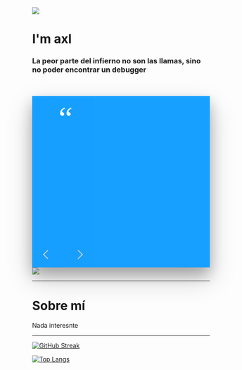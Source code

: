 <style>
    .center{
        align-self: center;
    }
*,:after,:before{box-sizing:border-box}
.pull-left{float:left}
.pull-right{float:right}
.clearfix:after,.clearfix:before{content:'';display:table}
.clearfix:after{clear:both;display:block}

.author-quote-wrap .author-quote,
.author-quote-wrap .author-photo:before{
	top:0;
	left:0;
	right:0;
	bottom:0;
	position:absolute;
}

.author-quote-wrap{
	color:#fff;
	width:100%;
	overflow:hidden;
	max-width:560px;
	min-height:390px;
	margin:50px auto 0;
	background:#17a0ff;
	position:relative;
	box-shadow:0 16px 28px 0 rgba(0,0,0,.22),0 25px 55px 0 rgba(0,0,0,.21);
}
.author-quote-wrap .author-quote{
	display:none;
}
.author-quote-wrap .toggle-quote{
	display:none;
}
.author-quote-wrap .toggle-quote:checked + .author-quote{
	display:block;
}
.author-quote-wrap .author-quote a{
	color:inherit;
	text-decoration:none;
}
.author-quote-wrap .author-photo,
.author-quote-wrap .quote-content{
	height:100%;
	position:relative;
}
.author-quote-wrap .author-photo{
	width:140px;
	background-size:cover;
	background-position:center;
	background-repeat:no-repeat;
	quotes:'\201C''\201D''\2018''\2019';
}
.author-quote-wrap .author-photo.photo-a{
	background-image:url(https://raw.githubusercontent.com/khadkamhn/day-007-author-quote/master/img/author-1.jpg);
}
.author-quote-wrap .author-photo.photo-b{
	background-image:url(https://raw.githubusercontent.com/khadkamhn/day-007-author-quote/master/img/author-2.jpg);
}
.author-quote-wrap .author-photo.photo-c{
	background-image:url(https://raw.githubusercontent.com/khadkamhn/day-007-author-quote/master/img/author-3.jpg);
}
.author-quote-wrap .author-photo.photo-d{
	background-image:url(https://raw.githubusercontent.com/khadkamhn/day-007-author-quote/master/img/author-4.jpg);
}
.author-quote-wrap .author-photo.photo-e{
	background-image:url(https://raw.githubusercontent.com/khadkamhn/day-007-author-quote/master/img/author-5.jpg);
}
.author-quote-wrap .author-photo:before{
	content:'';
	background:rgba(22,160,255,.5);
}
.author-quote-wrap .author-photo:after{
	top:15px;
	left:60px;
	font-size:72px;
	line-height:72px;
	position:absolute;
	font-family:serif;
	content:open-quote;
}
.author-quote-wrap .author-photo .navigate{
	left:15px;
	z-index:10;
	right:15px;
	bottom:15px;
	position:absolute;
	text-align:center;
}
.author-quote-wrap .author-photo .navigate .label{
	width:15px;
	height:30px;
	cursor:pointer;
	position:relative;
	display:inline-block;
}
.author-quote-wrap .author-photo .navigate .label.left{
	left:-30px;
}
.author-quote-wrap .author-photo .navigate .label.right{
	right:-30px;
}
.author-quote-wrap .author-photo .navigate .label.disabled{
	cursor:not-allowed;
}
.author-quote-wrap .author-photo .navigate .label:before,
.author-quote-wrap .author-photo .navigate .label:after{
	content:'';
	height:2px;
	width:15px;
	background:#ccc;
	position:absolute;
}
.author-quote-wrap .author-photo .navigate .label:before{
	top:62%;
}
.author-quote-wrap .author-photo .navigate .label:after{
	bottom:62%;
}
.author-quote-wrap .author-photo .navigate .label.left:before,
.author-quote-wrap .author-photo .navigate .label.right:after{
	transform:rotate(45deg);
}
.author-quote-wrap .author-photo .navigate .label.right:before,
.author-quote-wrap .author-photo .navigate .label.left:after{
	transform:rotate(-45deg);
}
.author-quote-wrap .author-photo .navigate .label.left:before,
.author-quote-wrap .author-photo .navigate .label.left:after{
	left:0;
}
.author-quote-wrap .author-photo .navigate .label.right:before,
.author-quote-wrap .author-photo .navigate .label.right:after{
	right:0;
}
.author-quote-wrap .author-photo .navigate .label.disabled:before,
.author-quote-wrap .author-photo .navigate .label.disabled:after,
.author-quote-wrap .author-photo .navigate .label.disabled:hover:before,
.author-quote-wrap .author-photo .navigate .label.disabled:hover:after{
	background:#bbb;
}
.author-quote-wrap .author-photo .navigate .label:hover:before,
.author-quote-wrap .author-photo .navigate .label:hover:after{
	background:#fff;
}

.author-quote-wrap .quote-content{
	padding:15px;
	width:calc(560px - 140px);
}
.quote-content .quote-like{
	font-size:12px;
	font-weight:400;
	padding:4px 8px;
	border-radius:15px;
	display:inline-block;
	background:rgba(0,0,0,.2);
}
.quote-content .quote-like .love{
    width:18px;
    height:10px;
    position:relative;
	display:inline-block;
}
.quote-content .quote-like .love:before,
.quote-content .quote-like .love:after {
    top:0;
    left:7px;
    content:'';
    width:7px;
    height:12px;
    background:#fff;
    position:absolute;
	transform:rotate(-45deg);
	transform-origin:0 100%;
    border-radius:20px 20px 0 0;
}
.quote-content .quote-like .love:after {
    left:0;
	transform:rotate(45deg);
	transform-origin :100% 100%;
}

.quote-content .quote-text,
.quote-content .quote-author{
	text-transform:uppercase;
}
.quote-content .quote-text{
	font-size:48px;
	font-weight:900;
	line-height:55px;
}
.quote-content .quote-author{
	bottom:15px;
	font-size:14px;
	font-weight:500;
	position:absolute;
}
.quote-content .quote-author:before{
	content:'- ';
}
</style>

<div>
    <img src="https://media.giphy.com/media/UqxVRm1IaaIGk/giphy.gif"/>
    <h1> I'm axl</h1>
    <h3 class=center>
        La peor parte del infierno no son las llamas, sino no poder encontrar un debugger
    </h3>
   
</div>


<div class="author-quote-wrap">
	<input class="toggle-quote" type="radio" id="AQ-1" name="quote" checked>
	<div class="author-quote">
		<div class="pull-left author-photo photo-a animated bounceInLeft">
			<div class="navigate">
				<label class="label left" for="AQ-5">&nbsp;</label>
				<label class="label right" for="AQ-2">&nbsp;</label>
			</div>
		</div>
		<div class="pull-right quote-content">
			<div class="clearfix animated zoomIn"><div class="quote-like pull-right"><span class="love"></span> 423</div></div>
			<div class="quote-text animated rotateInDownRight">Don't You<br>Think That<br>If I Were<br>Wrong,<br>I'd Know It?</div>
			<div class="quote-author animated lightSpeedIn">Sheldon Cooper</div>
		</div>
	</div>
	<input class="toggle-quote" type="radio" id="AQ-2" name="quote">
	<div class="author-quote">
		<div class="pull-left author-photo photo-b animated bounceInLeft">
			<div class="navigate">
				<label class="label left" for="AQ-1">&nbsp;</label>
				<label class="label right" for="AQ-3">&nbsp;</label>
			</div>
		</div>
		<div class="pull-right quote-content">
			<div class="clearfix animated zoomIn"><div class="quote-like pull-right"><span class="love"></span> 512</div></div>
			<div class="quote-text animated zoomInDown">My Goal Was<br>To Prove<br>To My Family<br>I wasn't a dummy</div>
			<div class="quote-author animated lightSpeedIn">Ronalda Colen</div>
		</div>
	</div>
	<input class="toggle-quote" type="radio" id="AQ-3" name="quote">
	<div class="author-quote">
		<div class="pull-left author-photo photo-c animated bounceInLeft">
			<div class="navigate">
				<label class="label left" for="AQ-2">&nbsp;</label>
				<label class="label right" for="AQ-4">&nbsp;</label>
			</div>
		</div>
		<div class="pull-right quote-content">
			<div class="clearfix animated zoomIn"><div class="quote-like pull-right"><span class="love"></span> 618</div></div>
			<div class="quote-text animated bounceInRight">Smart-Phones.<br>Who Cares?<br>Smart-Phones.<br>I Only Have<br>Dummy Phones</div>
			<div class="quote-author animated lightSpeedIn">Don Rickles</div>
		</div>
	</div>
	<input class="toggle-quote" type="radio" id="AQ-4" name="quote">
	<div class="author-quote">
		<div class="pull-left author-photo photo-d animated bounceInLeft">
			<div class="navigate">
				<label class="label left" for="AQ-3">&nbsp;</label>
				<label class="label right" for="AQ-5">&nbsp;</label>
			</div>
		</div>
		<div class="pull-right quote-content">
			<div class="clearfix animated zoomIn"><div class="quote-like pull-right"><span class="love"></span> 741</div></div>
			<div class="quote-text animated lightSpeedIn">Design<br>Means<br>Being Good<br>Not Just<br>Looking Good</div>
			<div class="quote-author animated lightSpeedIn">Jacquie Dermody</div>
		</div>
	</div>
	<input class="toggle-quote" type="radio" id="AQ-5" name="quote">
	<div class="author-quote">
		<div class="pull-left author-photo photo-e animated bounceInLeft">
			<div class="navigate">
				<label class="label left" for="AQ-4">&nbsp;</label>
				<label class="label right" for="AQ-1">&nbsp;</label>
			</div>
		</div>
		<div class="pull-right quote-content">
			<div class="clearfix animated zoomIn"><div class="quote-like pull-right"><span class="love"></span> 824</div></div>
			<div class="quote-text animated flipInX">Design<br>Is<br>Thinking<br>Made<br>Visible</div>
			<div class="quote-author animated lightSpeedIn">Mohan Khadka</div>
		</div>
	</div>
</div>
<div>
    <a href="https://brokenlink.com" target="_blank"> 
        <img src="https://img.shields.io/website?down_message=Click%20Me%20%F0%9F%8D%91&style=for-the-badge&up_color=skyblue&up_message=Go%20to%20My%20WebSite&url=https%3A%2F%2Fbrokenlink.com"/>
    </a>
</div>

---

<div>
<h1>Sobre mí</h1>
Nada interesnte
</div>

---
<div>

[![GitHub Streak](https://github-readme-streak-stats.herokuapp.com?user=axl72&theme=bear&border_radius=4.7&locale=es&date_format=M%20j%5B%2C%20Y%5D&background=B6C7DD)](https://git.io/streak-stats)

[![Top Langs](https://github-readme-stats.vercel.app/api/top-langs/?username=axl72&layout=compact&exclude_repo=obsidian-notes&hide=html)](https://github.com/anuraghazra/github-readme-stats)




</div>